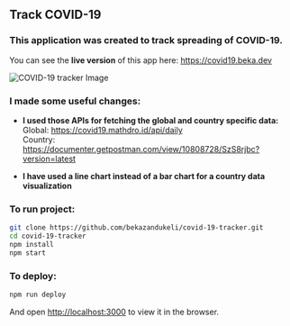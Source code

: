 ## Track COVID-19
### This application was created to track spreading of COVID-19.<br />

You can see the <strong>live version</strong> of this app here: https://covid19.beka.dev<br />

![COVID-19 tracker Image](https://i.imgur.com/ZhlQ6zC.png)

### I made some useful changes:<br />
* <strong>I used those APIs for fetching the global and country specific data:</strong><br /> 
Global: https://covid19.mathdro.id/api/daily<br />
Country: https://documenter.getpostman.com/view/10808728/SzS8rjbc?version=latest<br />

* <strong>I have used a line chart instead of a bar chart for a country data visualization</strong>

### To run project:<br />

```bash
git clone https://github.com/bekazandukeli/covid-19-tracker.git
cd covid-19-tracker
npm install
npm start
```
### To deploy:<br />
```bash
npm run deploy
```

And open [http://localhost:3000](http://localhost:30aa) to view it in the browser.
